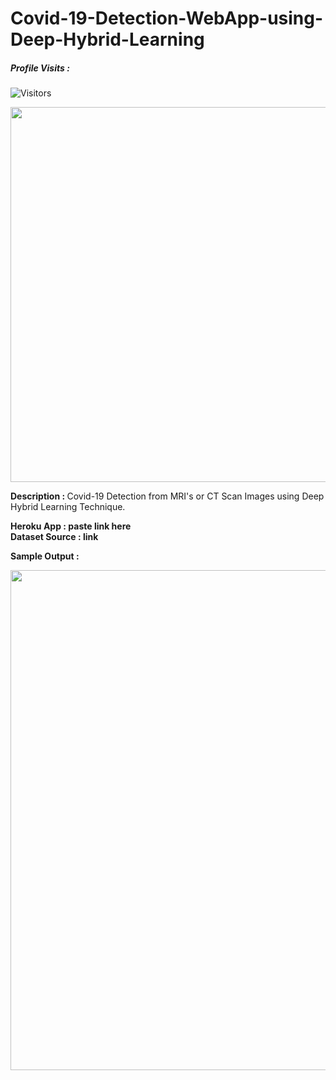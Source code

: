 # Covid-19-Detection-WebApp-using-Deep-Hybrid-Learning

##### Profile Visits :
![Visitors](https://visitor-badge.glitch.me/badge?page_id=ronylpatil.Covid-19-Detection-WebApp-using-Deep-Hybrid-Learning&left_color=lightgrey&right_color=red&left_text=visitors)

<p align="center">
  <img class="center" src ="https://www.uab.edu/news/images/2018/COVIDEvolution.jpg" alt="Drawing" style="width: 1350px; height: 600px">
</p>

<b>Description : </b> Covid-19 Detection from MRI's or CT Scan Images using Deep Hybrid Learning Technique.



<b>Heroku App : paste link here</b><br>
<b>Dataset Source : link</b>

<b>Sample Output : </b>
<p align="center">
  <img class="center" src ="/main/sample/potato.png" alt="Drawing" style="width: 1400px; height: 800px">
</p>
